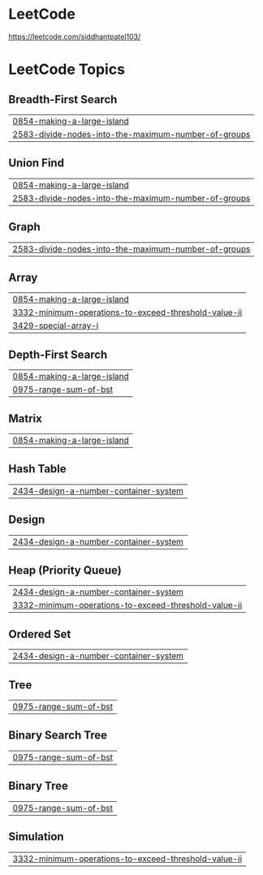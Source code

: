 # LeetCode
https://leetcode.com/siddhantpatel103/

<!---LeetCode Topics Start-->
# LeetCode Topics
## Breadth-First Search
|  |
| ------- |
| [0854-making-a-large-island](https://github.com/Siddhant103/LeetCode/tree/master/0854-making-a-large-island) |
| [2583-divide-nodes-into-the-maximum-number-of-groups](https://github.com/Siddhant103/LeetCode/tree/master/2583-divide-nodes-into-the-maximum-number-of-groups) |
## Union Find
|  |
| ------- |
| [0854-making-a-large-island](https://github.com/Siddhant103/LeetCode/tree/master/0854-making-a-large-island) |
| [2583-divide-nodes-into-the-maximum-number-of-groups](https://github.com/Siddhant103/LeetCode/tree/master/2583-divide-nodes-into-the-maximum-number-of-groups) |
## Graph
|  |
| ------- |
| [2583-divide-nodes-into-the-maximum-number-of-groups](https://github.com/Siddhant103/LeetCode/tree/master/2583-divide-nodes-into-the-maximum-number-of-groups) |
## Array
|  |
| ------- |
| [0854-making-a-large-island](https://github.com/Siddhant103/LeetCode/tree/master/0854-making-a-large-island) |
| [3332-minimum-operations-to-exceed-threshold-value-ii](https://github.com/Siddhant103/LeetCode/tree/master/3332-minimum-operations-to-exceed-threshold-value-ii) |
| [3429-special-array-i](https://github.com/Siddhant103/LeetCode/tree/master/3429-special-array-i) |
## Depth-First Search
|  |
| ------- |
| [0854-making-a-large-island](https://github.com/Siddhant103/LeetCode/tree/master/0854-making-a-large-island) |
| [0975-range-sum-of-bst](https://github.com/Siddhant103/LeetCode/tree/master/0975-range-sum-of-bst) |
## Matrix
|  |
| ------- |
| [0854-making-a-large-island](https://github.com/Siddhant103/LeetCode/tree/master/0854-making-a-large-island) |
## Hash Table
|  |
| ------- |
| [2434-design-a-number-container-system](https://github.com/Siddhant103/LeetCode/tree/master/2434-design-a-number-container-system) |
## Design
|  |
| ------- |
| [2434-design-a-number-container-system](https://github.com/Siddhant103/LeetCode/tree/master/2434-design-a-number-container-system) |
## Heap (Priority Queue)
|  |
| ------- |
| [2434-design-a-number-container-system](https://github.com/Siddhant103/LeetCode/tree/master/2434-design-a-number-container-system) |
| [3332-minimum-operations-to-exceed-threshold-value-ii](https://github.com/Siddhant103/LeetCode/tree/master/3332-minimum-operations-to-exceed-threshold-value-ii) |
## Ordered Set
|  |
| ------- |
| [2434-design-a-number-container-system](https://github.com/Siddhant103/LeetCode/tree/master/2434-design-a-number-container-system) |
## Tree
|  |
| ------- |
| [0975-range-sum-of-bst](https://github.com/Siddhant103/LeetCode/tree/master/0975-range-sum-of-bst) |
## Binary Search Tree
|  |
| ------- |
| [0975-range-sum-of-bst](https://github.com/Siddhant103/LeetCode/tree/master/0975-range-sum-of-bst) |
## Binary Tree
|  |
| ------- |
| [0975-range-sum-of-bst](https://github.com/Siddhant103/LeetCode/tree/master/0975-range-sum-of-bst) |
## Simulation
|  |
| ------- |
| [3332-minimum-operations-to-exceed-threshold-value-ii](https://github.com/Siddhant103/LeetCode/tree/master/3332-minimum-operations-to-exceed-threshold-value-ii) |
<!---LeetCode Topics End-->